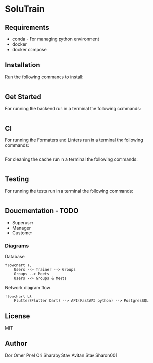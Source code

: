 # SoluTrain

## Requirements

* conda - For managing python environment
* docker
* docker compose

## Installation

Run the following commands to install:

```bash
```

## Get Started

For running the backend run in a terminal the following commands:

```bash
```

## CI

For running the Formaters and Linters run in a terminal the following commands:

```bash
```

For cleaning the cache run in a terminal the following commands:

```bash
```

## Testing

For running the tests run in a terminal the following commands:

```bash
```

## Doucmentation - TODO 

* Superuser
* Manager
* Customer

### Diagrams

Database

```mermaid
flowchart TD
    Users --> Trainer --> Groups
    Groups --> Meets
    Users --> Groups & Meets
```

Network diagram flow

```mermaid
flowchart LR
    Flutter(Flutter Dart) --> API(FastAPI python) --> PostgresSQL
```

## License

MIT

## Author

Dor
Omer Priel
Ori Sharaby
Stav Avitan
Stav Sharon001

